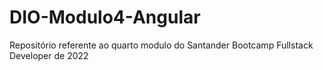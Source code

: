 # DIO-Modulo4-Angular
Repositório referente ao quarto modulo do Santander Bootcamp Fullstack Developer de 2022
